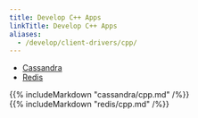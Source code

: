 ```yaml
---
title: Develop C++ Apps
linkTitle: Develop C++ Apps
aliases:
  - /develop/client-drivers/cpp/
---
```


<ul class="nav nav-tabs nav-tabs-yb">
  <li class="active">
    <a href="#cql">
      <i class="icon-cassandra" aria-hidden="true"></i>
      Cassandra
    </a>
  </li>
  <li >
    <a href="#redis">
      <i class="icon-redis" aria-hidden="true"></i>
      Redis
    </a>
  </li>
</ul>

<div class="tab-content">
  <div id="cql" class="tab-pane fade in active">
    {{% includeMarkdown "cassandra/cpp.md" /%}}
  </div>
  <div id="redis" class="tab-pane fade">
    {{% includeMarkdown "redis/cpp.md" /%}}
  </div>
</div>

